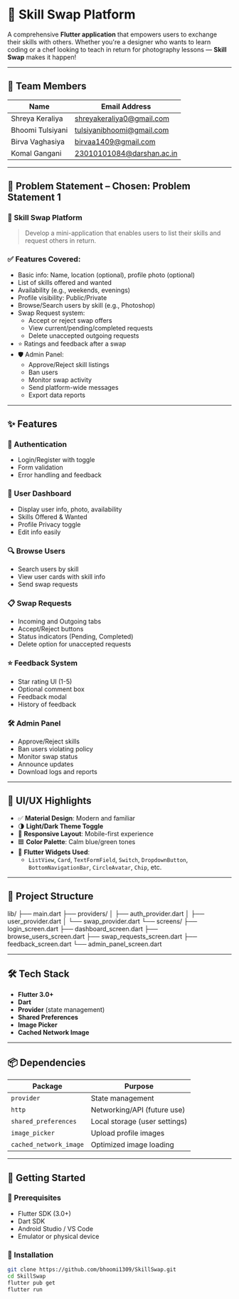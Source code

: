 # 🚀 Skill Swap Platform

A comprehensive **Flutter application** that empowers users to exchange their skills with others. Whether you're a designer who wants to learn coding or a chef looking to teach in return for photography lessons — **Skill Swap** makes it happen!

---

## 👥 Team Members

| Name              | Email Address                                                |
|-------------------|--------------------------------------------------------------|
| Shreya Keraliya   | [shreyakeraliya0@gmail.com](mailto:shreyakeraliya0@gmail.com) |
| Bhoomi Tulsiyani  | [tulsiyanibhoomi@gmail.com](mailto:tulsiyanibhoomi@gmail.com) |
| Birva Vaghasiya   | [birvaa1409@gmail.com](mailto:birvaa1409@gmail.com)           |
| Komal Gangani     | [23010101084@darshan.ac.in](mailto:23010101084@darshan.ac.in) |

---

## 📌 Problem Statement – Chosen: **Problem Statement 1**

### 🔄 Skill Swap Platform

> Develop a mini-application that enables users to list their skills and request others in return.

### ✅ Features Covered:
- Basic info: Name, location (optional), profile photo (optional)
- List of skills offered and wanted
- Availability (e.g., weekends, evenings)
- Profile visibility: Public/Private
- Browse/Search users by skill (e.g., Photoshop)
- Swap Request system:
  - Accept or reject swap offers
  - View current/pending/completed requests
  - Delete unaccepted outgoing requests
- ⭐ Ratings and feedback after a swap
- 🛡️ Admin Panel:
  - Approve/Reject skill listings
  - Ban users
  - Monitor swap activity
  - Send platform-wide messages
  - Export data reports

---

## ✨ Features

### 🔐 Authentication
- Login/Register with toggle
- Form validation
- Error handling and feedback

### 👤 User Dashboard
- Display user info, photo, availability
- Skills Offered & Wanted
- Profile Privacy toggle
- Edit info easily

### 🔍 Browse Users
- Search users by skill
- View user cards with skill info
- Send swap requests

### 📋 Swap Requests
- Incoming and Outgoing tabs
- Accept/Reject buttons
- Status indicators (Pending, Completed)
- Delete option for unaccepted requests

### ⭐ Feedback System
- Star rating UI (1-5)
- Optional comment box
- Feedback modal
- History of feedback

### 🛠️ Admin Panel
- Approve/Reject skills
- Ban users violating policy
- Monitor swap status
- Announce updates
- Download logs and reports

---

## 🎨 UI/UX Highlights

- ✅ **Material Design**: Modern and familiar
- 🌗 **Light/Dark Theme Toggle**
- 🎯 **Responsive Layout**: Mobile-first experience
- 🟦 **Color Palette**: Calm blue/green tones
- 🧱 **Flutter Widgets Used**:
  - `ListView`, `Card`, `TextFormField`, `Switch`, `DropdownButton`, `BottomNavigationBar`, `CircleAvatar`, `Chip`, etc.

---

## 📁 Project Structure

lib/
├── main.dart
├── providers/
│ ├── auth_provider.dart
│ ├── user_provider.dart
│ └── swap_provider.dart
└── screens/
├── login_screen.dart
├── dashboard_screen.dart
├── browse_users_screen.dart
├── swap_requests_screen.dart
├── feedback_screen.dart
└── admin_panel_screen.dart



---

## 🛠️ Tech Stack

- **Flutter 3.0+**
- **Dart**
- **Provider** (state management)
- **Shared Preferences**
- **Image Picker**
- **Cached Network Image**

---

## 📦 Dependencies

| Package                | Purpose                        |
|------------------------|--------------------------------|
| `provider`             | State management               |
| `http`                 | Networking/API (future use)    |
| `shared_preferences`   | Local storage (user settings)  |
| `image_picker`         | Upload profile images          |
| `cached_network_image` | Optimized image loading        |


---

## 🧭 Getting Started

### 🧰 Prerequisites
- Flutter SDK (3.0+)
- Dart SDK
- Android Studio / VS Code
- Emulator or physical device

### 🚀 Installation

```bash
git clone https://github.com/bhoomi1309/SkillSwap.git
cd SkillSwap
flutter pub get
flutter run
